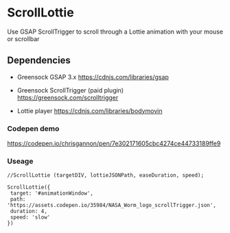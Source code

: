 # ScrollLottie
Use GSAP ScrollTrigger to scroll through a Lottie animation with your mouse or scrollbar

## Dependencies
- Greensock GSAP 3.x
https://cdnjs.com/libraries/gsap

- Greensock ScrollTrigger (paid plugin)
https://greensock.com/scrolltrigger

- Lottie player
https://cdnjs.com/libraries/bodymovin


### Codepen demo
https://codepen.io/chrisgannon/pen/7e302171605cbc4274ce44733189ffe9 

### Useage
    //ScrollLottie (targetDIV, lottieJSONPath, easeDuration, speed);

    ScrollLottie({
     target: '#animationWindow',
     path: 'https://assets.codepen.io/35984/NASA_Worm_logo_scrollTrigger.json', 
     duration: 4, 
     speed: 'slow'
    })

